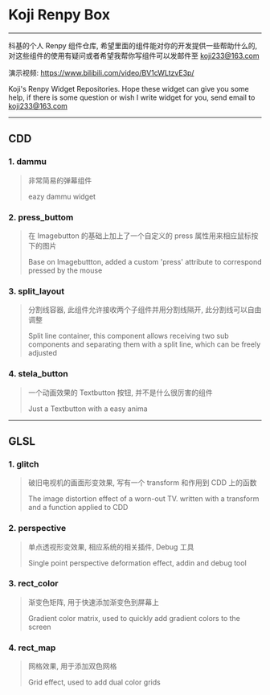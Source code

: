 # Koji Renpy Box

---

科基的个人 Renpy 组件仓库, 希望里面的组件能对你的开发提供一些帮助什么的, 对这些组件的使用有疑问或者希望我帮你写组件可以发邮件至 koji233@163.com

演示视频: https://www.bilibili.com/video/BV1cWLtzvE3p/

Koji's Renpy Widget Repositories. Hope these widget can give you some help, if there is some question or wish I write widget for you, send email to koji233@163.com

---

## CDD

### 1. dammu

>   非常简易的弹幕组件
>
>   eazy dammu widget

### 2. press_buttom

>   在 Imagebutton 的基础上加上了一个自定义的 press 属性用来相应鼠标按下的图片
>
>   Base on Imagebuttton, added a custom 'press' attribute to correspond pressed by the mouse

### 3. split_layout

>   分割线容器, 此组件允许接收两个子组件并用分割线隔开, 此分割线可以自由调整
>
>   Split line container, this component allows receiving two sub components and separating them with a split line, which can be freely adjusted

### 4. stela_button

>   一个动画效果的 Textbutton 按钮, 并不是什么很厉害的组件
>
>   Just a Textbutton with a easy anima

---

## GLSL

### 1. glitch

>   破旧电视机的画面形变效果, 写有一个 transform 和作用到 CDD 上的函数
>
>   The image distortion effect of a worn-out TV. written with a transform and a function applied to CDD

### 2. perspective

>   单点透视形变效果, 相应系统的相关插件, Debug 工具
>
>   Single point perspective deformation effect, addin and debug tool

### 3. rect_color

>   渐变色矩阵, 用于快速添加渐变色到屏幕上
>
>   Gradient color matrix, used to quickly add gradient colors to the screen

### 4. rect_map

>   网格效果, 用于添加双色网格
>
>   Grid effect, used to add dual color grids